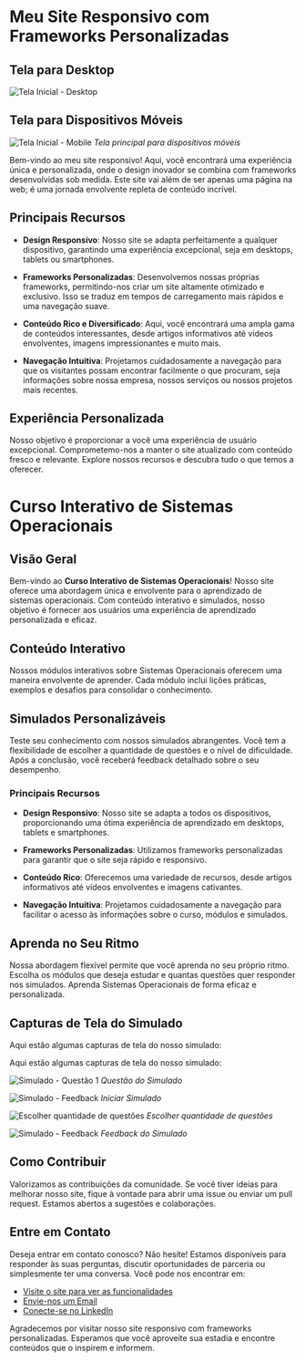 # Meu Site Responsivo com Frameworks Personalizadas

## Tela para Desktop
![Tela Inicial - Desktop](https://github.com/carlosdesenvolvedor/siteSistemaOperacional/blob/main/fotosREADME/telaGrande.png)

## Tela para Dispositivos Móveis
![Tela Inicial - Mobile](https://github.com/carlosdesenvolvedor/siteSistemaOperacional/blob/main/fotosREADME/telaCelular.png)
*Tela principal para dispositivos móveis*

Bem-vindo ao meu site responsivo! Aqui, você encontrará uma experiência única e personalizada, onde o design inovador se combina com frameworks desenvolvidas sob medida. Este site vai além de ser apenas uma página na web; é uma jornada envolvente repleta de conteúdo incrível.

## Principais Recursos

- **Design Responsivo**: Nosso site se adapta perfeitamente a qualquer dispositivo, garantindo uma experiência excepcional, seja em desktops, tablets ou smartphones.

- **Frameworks Personalizadas**: Desenvolvemos nossas próprias frameworks, permitindo-nos criar um site altamente otimizado e exclusivo. Isso se traduz em tempos de carregamento mais rápidos e uma navegação suave.

- **Conteúdo Rico e Diversificado**: Aqui, você encontrará uma ampla gama de conteúdos interessantes, desde artigos informativos até vídeos envolventes, imagens impressionantes e muito mais.

- **Navegação Intuitiva**: Projetamos cuidadosamente a navegação para que os visitantes possam encontrar facilmente o que procuram, seja informações sobre nossa empresa, nossos serviços ou nossos projetos mais recentes.

## Experiência Personalizada

Nosso objetivo é proporcionar a você uma experiência de usuário excepcional. Comprometemo-nos a manter o site atualizado com conteúdo fresco e relevante. Explore nossos recursos e descubra tudo o que temos a oferecer.

# Curso Interativo de Sistemas Operacionais

## Visão Geral

Bem-vindo ao **Curso Interativo de Sistemas Operacionais**! Nosso site oferece uma abordagem única e envolvente para o aprendizado de sistemas operacionais. Com conteúdo interativo e simulados, nosso objetivo é fornecer aos usuários uma experiência de aprendizado personalizada e eficaz.

## Conteúdo Interativo

Nossos módulos interativos sobre Sistemas Operacionais oferecem uma maneira envolvente de aprender. Cada módulo inclui lições práticas, exemplos e desafios para consolidar o conhecimento.

## Simulados Personalizáveis

Teste seu conhecimento com nossos simulados abrangentes. Você tem a flexibilidade de escolher a quantidade de questões e o nível de dificuldade. Após a conclusão, você receberá feedback detalhado sobre o seu desempenho.

### Principais Recursos

- **Design Responsivo**: Nosso site se adapta a todos os dispositivos, proporcionando uma ótima experiência de aprendizado em desktops, tablets e smartphones.

- **Frameworks Personalizadas**: Utilizamos frameworks personalizadas para garantir que o site seja rápido e responsivo.

- **Conteúdo Rico**: Oferecemos uma variedade de recursos, desde artigos informativos até vídeos envolventes e imagens cativantes.

- **Navegação Intuitiva**: Projetamos cuidadosamente a navegação para facilitar o acesso às informações sobre o curso, módulos e simulados.

## Aprenda no Seu Ritmo

Nossa abordagem flexível permite que você aprenda no seu próprio ritmo. Escolha os módulos que deseja estudar e quantas questões quer responder nos simulados. Aprenda Sistemas Operacionais de forma eficaz e personalizada.

## Capturas de Tela do Simulado

Aqui estão algumas capturas de tela do nosso simulado:

Aqui estão algumas capturas de tela do nosso simulado:

![Simulado - Questão 1](https://github.com/carlosdesenvolvedor/siteSistemaOperacional/blob/main/fotosREADME/TelaSimulado.png)
*Questão do Simulado*

![Simulado - Feedback](https://github.com/carlosdesenvolvedor/siteSistemaOperacional/blob/main/fotosREADME/comecarSimulado.png)
*Iniciar Simulado*

![Escolher quantidade de questões](https://github.com/carlosdesenvolvedor/siteSistemaOperacional/blob/main/fotosREADME/qtdQuestoes.png)
*Escolher quantidade de questões*

![Simulado - Feedback](https://github.com/carlosdesenvolvedor/siteSistemaOperacional/blob/main/fotosREADME/TelaResultados.png)
*Feedback do Simulado*

## Como Contribuir

Valorizamos as contribuições da comunidade. Se você tiver ideias para melhorar nosso site, fique à vontade para abrir uma issue ou enviar um pull request. Estamos abertos a sugestões e colaborações.

## Entre em Contato

Deseja entrar em contato conosco? Não hesite! Estamos disponíveis para responder às suas perguntas, discutir oportunidades de parceria ou simplesmente ter uma conversa. Você pode nos encontrar em:

- [Visite o site para ver as funcionalidades](https://silly-brigadeiros-a18f43.netlify.app/)
- [Envie-nos um Email](carlosjs_cia@hotmail.com)
- [Conecte-se no LinkedIn](https://www.linkedin.com/in/exemplo)

Agradecemos por visitar nosso site responsivo com frameworks personalizadas. Esperamos que você aproveite sua estadia e encontre conteúdos que o inspirem e informem.
